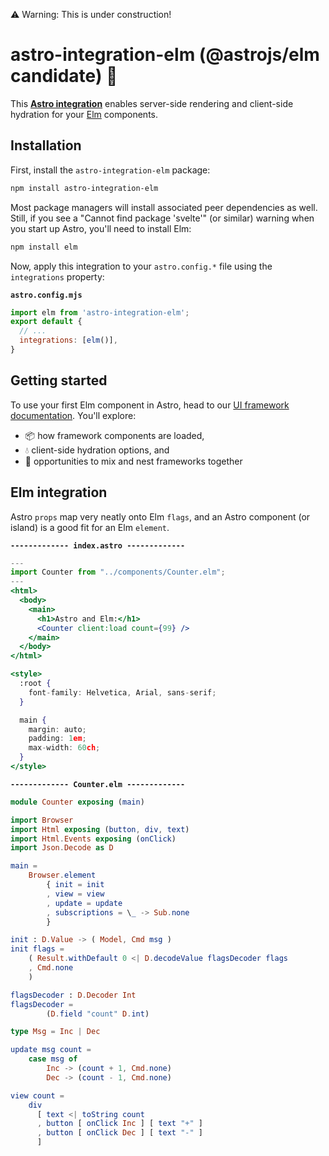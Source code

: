 ⚠️ Warning: This is under construction!

# astro-integration-elm (@astrojs/elm candidate) 🌳

This **[Astro integration](https://docs.astro.build/en/guides/integrations-guide/)** enables server-side rendering and client-side hydration for your [Elm](https://elm-lang.org/) components.

## Installation

First, install the `astro-integration-elm` package:

```sh
npm install astro-integration-elm
```

Most package managers will install associated peer dependencies as well. Still, if you see a "Cannot find package 'svelte'" (or similar) warning when you start up Astro, you'll need to install Elm:

```sh
npm install elm
```

Now, apply this integration to your `astro.config.*` file using the `integrations` property:

__`astro.config.mjs`__

```js
import elm from 'astro-integration-elm';
export default {
  // ...
  integrations: [elm()],
}
```

## Getting started

To use your first Elm component in Astro, head to our [UI framework documentation](https://docs.astro.build/en/core-concepts/framework-components/). You'll explore:
- 📦 how framework components are loaded,
- 💧 client-side hydration options, and
- 🤝 opportunities to mix and nest frameworks together

## Elm integration

Astro `props` map very neatly onto Elm `flags`, and an Astro component (or island) is a good fit for an Elm `element`.

__`------------- index.astro ------------- `__
```jsx
---
import Counter from "../components/Counter.elm";
---
<html>
  <body>
    <main>
      <h1>Astro and Elm:</h1>
      <Counter client:load count={99} />
    </main>
  </body>
</html>

<style>
  :root {
    font-family: Helvetica, Arial, sans-serif;
  }

  main {
    margin: auto;
    padding: 1em;
    max-width: 60ch;
  }
</style>
```


__`------------- Counter.elm ------------- `__
```elm
module Counter exposing (main)

import Browser
import Html exposing (button, div, text)
import Html.Events exposing (onClick)
import Json.Decode as D

main =
    Browser.element
        { init = init
        , view = view
        , update = update
        , subscriptions = \_ -> Sub.none
        }

init : D.Value -> ( Model, Cmd msg )
init flags =
    ( Result.withDefault 0 <| D.decodeValue flagsDecoder flags
    , Cmd.none
    )

flagsDecoder : D.Decoder Int
flagsDecoder =
        (D.field "count" D.int)

type Msg = Inc | Dec

update msg count =
    case msg of
        Inc -> (count + 1, Cmd.none)
        Dec -> (count - 1, Cmd.none)

view count =
    div
      [ text <| toString count
      , button [ onClick Inc ] [ text "+" ]
      , button [ onClick Dec ] [ text "-" ]
      ]
```